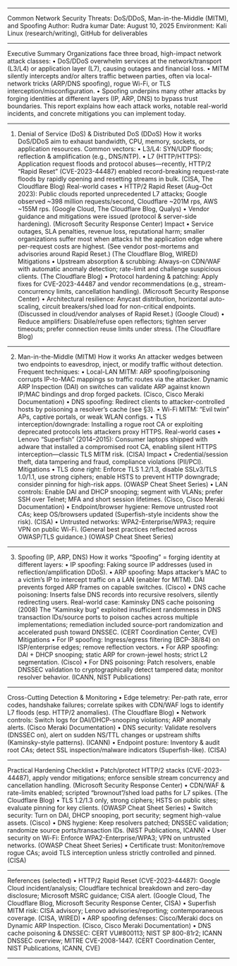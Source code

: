 ________________________________________
Common Network Security Threats: DoS/DDoS, Man-in-the-Middle (MITM), and Spoofing
Author: Rudra kumar
Date: August 10, 2025
Environment: Kali Linux (research/writing), GitHub for deliverables
________________________________________
Executive Summary
Organizations face three broad, high-impact network attack classes:
•	DoS/DDoS overwhelm services at the network/transport (L3/L4) or application layer (L7), causing outages and financial loss.
•	MITM silently intercepts and/or alters traffic between parties, often via local-network tricks (ARP/DNS spoofing), rogue Wi-Fi, or TLS interception/misconfiguration.
•	Spoofing underpins many other attacks by forging identities at different layers (IP, ARP, DNS) to bypass trust boundaries.
This report explains how each attack works, notable real-world incidents, and concrete mitigations you can implement today.
________________________________________
1) Denial of Service (DoS) & Distributed DoS (DDoS)
How it works
DoS/DDoS aim to exhaust bandwidth, CPU, memory, sockets, or application resources.
Common vectors:
•	L3/L4: SYN/UDP floods; reflection & amplification (e.g., DNS/NTP).
•	L7 (HTTP/HTTPS): Application request floods and protocol abuses—recently, HTTP/2 “Rapid Reset” (CVE-2023-44487) enabled record-breaking request-rate floods by rapidly opening and resetting streams in bulk. (CISA, The Cloudflare Blog)
Real-world cases
•	HTTP/2 Rapid Reset (Aug–Oct 2023): Public clouds reported unprecedented L7 attacks; Google observed ~398 million requests/second, Cloudflare ~201M rps, AWS ~155M rps. (Google Cloud, The Cloudflare Blog, Qualys)
•	Vendor guidance and mitigations were issued (protocol & server-side hardening). (Microsoft Security Response Center)
Impact
•	Service outages, SLA penalties, revenue loss, reputational harm; smaller organizations suffer most when attacks hit the application edge where per-request costs are highest. (See vendor post-mortems and advisories around Rapid Reset.) (The Cloudflare Blog, WIRED)
Mitigations
•	Upstream absorption & scrubbing: Always-on CDN/WAF with automatic anomaly detection; rate-limit and challenge suspicious clients. (The Cloudflare Blog)
•	Protocol hardening & patching: Apply fixes for CVE-2023-44487 and vendor recommendations (e.g., stream-concurrency limits, cancellation handling). (Microsoft Security Response Center)
•	Architectural resilience: Anycast distribution, horizontal auto-scaling, circuit breakers/shed load for non-critical endpoints. (Discussed in cloud/vendor analyses of Rapid Reset.) (Google Cloud)
•	Reduce amplifiers: Disable/refuse open reflectors; tighten server timeouts; prefer connection reuse limits under stress. (The Cloudflare Blog)
________________________________________
2) Man-in-the-Middle (MITM)
How it works
An attacker wedges between two endpoints to eavesdrop, inject, or modify traffic without detection. Frequent techniques:
•	Local-LAN MITM: ARP spoofing/poisoning corrupts IP-to-MAC mappings so traffic routes via the attacker. Dynamic ARP Inspection (DAI) on switches can validate ARP against known IP/MAC bindings and drop forged packets. (Cisco, Cisco Meraki Documentation)
•	DNS spoofing: Redirect clients to attacker-controlled hosts by poisoning a resolver’s cache (see §3).
•	Wi-Fi MITM: “Evil twin” APs, captive portals, or weak WLAN configs.
•	TLS interception/downgrade: Installing a rogue root CA or exploiting deprecated protocols lets attackers proxy HTTPS.
Real-world cases
•	Lenovo “Superfish” (2014–2015): Consumer laptops shipped with adware that installed a compromised root CA, enabling silent HTTPS interception—classic TLS MITM risk. (CISA)
Impact
•	Credential/session theft, data tampering and fraud, compliance violations (PII/PCI).
Mitigations
•	TLS done right: Enforce TLS 1.2/1.3, disable SSLv3/TLS 1.0/1.1, use strong ciphers; enable HSTS to prevent HTTP downgrade; consider pinning for high-risk apps. (OWASP Cheat Sheet Series)
•	LAN controls: Enable DAI and DHCP snooping; segment with VLANs; prefer SSH over Telnet; MFA and short session lifetimes. (Cisco, Cisco Meraki Documentation)
•	Endpoint/browser hygiene: Remove untrusted root CAs; keep OS/browsers updated (Superfish-style incidents show the risk). (CISA)
•	Untrusted networks: WPA2-Enterprise/WPA3; require VPN on public Wi-Fi. (General best practices reflected across OWASP/TLS guidance.) (OWASP Cheat Sheet Series)
________________________________________
3) Spoofing (IP, ARP, DNS)
How it works
“Spoofing” = forging identity at different layers:
•	IP spoofing: Faking source IP addresses (used in reflection/amplification DDoS).
•	ARP spoofing: Maps attacker’s MAC to a victim’s IP to intercept traffic on a LAN (enabler for MITM). DAI prevents forged ARP frames on capable switches. (Cisco)
•	DNS cache poisoning: Inserts false DNS records into recursive resolvers, silently redirecting users.
Real-world case: Kaminsky DNS cache poisoning (2008)
The “Kaminsky bug” exploited insufficient randomness in DNS transaction IDs/source ports to poison caches across multiple implementations; remediation included source-port randomization and accelerated push toward DNSSEC. (CERT Coordination Center, CVE)
Mitigations
•	For IP spoofing: Ingress/egress filtering (BCP-38/84) on ISP/enterprise edges; remove reflection vectors.
•	For ARP spoofing: DAI + DHCP snooping; static ARP for crown-jewel hosts; strict L2 segmentation. (Cisco)
•	For DNS poisoning: Patch resolvers, enable DNSSEC validation to cryptographically detect tampered data; monitor resolver behavior. (ICANN, NIST Publications)
________________________________________
Cross-Cutting Detection & Monitoring
•	Edge telemetry: Per-path rate, error codes, handshake failures; correlate spikes with CDN/WAF logs to identify L7 floods (esp. HTTP/2 anomalies). (The Cloudflare Blog)
•	Network controls: Switch logs for DAI/DHCP-snooping violations; ARP anomaly alerts. (Cisco Meraki Documentation)
•	DNS security: Validate resolvers (DNSSEC on), alert on sudden NS/TTL changes or upstream shifts (Kaminsky-style patterns). (ICANN)
•	Endpoint posture: Inventory & audit root CAs; detect SSL inspection/malware indicators (Superfish-like). (CISA)
________________________________________
Practical Hardening Checklist
•	Patch/protect HTTP/2 stacks (CVE-2023-44487), apply vendor mitigations; enforce sensible stream concurrency and cancellation handling. (Microsoft Security Response Center)
•	CDN/WAF & rate-limits enabled; scripted “brownout”/shed load paths for L7 spikes. (The Cloudflare Blog)
•	TLS 1.2/1.3 only, strong ciphers; HSTS on public sites; evaluate pinning for key clients. (OWASP Cheat Sheet Series)
•	Switch security: Turn on DAI, DHCP snooping, port security; segment high-value assets. (Cisco)
•	DNS hygiene: Keep resolvers patched; DNSSEC validation; randomize source ports/transaction IDs. (NIST Publications, ICANN)
•	User security on Wi-Fi: Enforce WPA2-Enterprise/WPA3; VPN on untrusted networks. (OWASP Cheat Sheet Series)
•	Certificate trust: Monitor/remove rogue CAs; avoid TLS interception unless strictly controlled and pinned. (CISA)
________________________________________
References (selected)
•	HTTP/2 Rapid Reset (CVE-2023-44487): Google Cloud incident/analysis; Cloudflare technical breakdown and zero-day disclosure; Microsoft MSRC guidance; CISA alert. (Google Cloud, The Cloudflare Blog, Microsoft Security Response Center, CISA)
•	Superfish MITM risk: CISA advisory; Lenovo advisories/reporting; contemporaneous coverage. (CISA, WIRED)
•	ARP spoofing defenses: Cisco/Meraki docs on Dynamic ARP Inspection. (Cisco, Cisco Meraki Documentation)
•	DNS cache poisoning & DNSSEC: CERT VU#800113; NIST SP 800-81r2; ICANN DNSSEC overview; MITRE CVE-2008-1447. (CERT Coordination Center, NIST Publications, ICANN, CVE)
________________________________________

